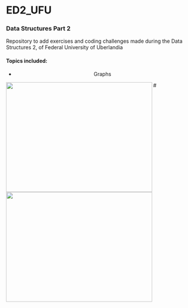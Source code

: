 # ED2_UFU
### Data Structures Part 2
 Repository to add exercises and coding challenges made during the Data Structures 2, of Federal University of Uberlandia
#### Topics included:
<center>
<ul>
 <li>Graphs</li>
<ul>
</center>
 # 
 <img align="left" width="400" height="300" src="https://media.giphy.com/media/ftAyb0CG1FNAIZt4SO/giphy.gif"/>
 <img width="400" height="300" src="https://media.giphy.com/media/t1lmQR7sXeZJC/giphy.gif"/>
